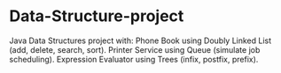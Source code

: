 # Data-Structure-project
Java Data Structures project with:  Phone Book using Doubly Linked List (add, delete, search, sort).  Printer Service using Queue (simulate job scheduling).  Expression Evaluator using Trees (infix, postfix, prefix).
